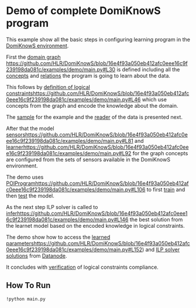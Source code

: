 # Demo of complete DomiKnowS program

This example show all the basic steps in configuring learning program in the [DomiKnowS environment](https://hlr.github.io/domiknows-nlp/pipeline).

First the [domain graph](https://github.com/HLR/DomiKnowS/blob/16e4f93a050eb412afc0eee16c9f239198da081c/examples/demo/main.py#L30) https://github.com/HLR/DomiKnowS/blob/16e4f93a050eb412afc0eee16c9f239198da081c/examples/demo/main.py#L30 is defined including all the [concepts](https://github.com/HLR/DomiKnowS/blob/16e4f93a050eb412afc0eee16c9f239198da081c/examples/demo/main.py#L34) and [relations](https://github.com/HLR/DomiKnowS/blob/16e4f93a050eb412afc0eee16c9f239198da081c/examples/demo/main.py#L39) the program is going to learn about the data.

This follows by [definition of logical constraints](https://github.com/HLR/DomiKnowS/blob/16e4f93a050eb412afc0eee16c9f239198da081c/examples/demo/main.py#L45)https://github.com/HLR/DomiKnowS/blob/16e4f93a050eb412afc0eee16c9f239198da081c/examples/demo/main.py#L46 which use concepts from the graph and encode the knowledge about the domain.

The [sample](https://github.com/HLR/DomiKnowS/blob/16e4f93a050eb412afc0eee16c9f239198da081c/examples/demo/main.py#L55) for the example and the [reader](https://github.com/HLR/DomiKnowS/blob/16e4f93a050eb412afc0eee16c9f239198da081c/examples/demo/main.py#L72) of the data is presented next.

After that the model [sensors](https://github.com/HLR/DomiKnowS/blob/16e4f93a050eb412afc0eee16c9f239198da081c/examples/demo/main.py#L81)https://github.com/HLR/DomiKnowS/blob/16e4f93a050eb412afc0eee16c9f239198da081c/examples/demo/main.py#L81 and [learner](https://github.com/HLR/DomiKnowS/blob/16e4f93a050eb412afc0eee16c9f239198da081c/examples/demo/main.py#L92)https://github.com/HLR/DomiKnowS/blob/16e4f93a050eb412afc0eee16c9f239198da081c/examples/demo/main.py#L92 for the graph concepts are configured from the sets of sensors available in the DomiKnowS environment.
 
The demo uses [POIProgram](https://github.com/HLR/DomiKnowS/blob/16e4f93a050eb412afc0eee16c9f239198da081c/examples/demo/main.py#L106)https://github.com/HLR/DomiKnowS/blob/16e4f93a050eb412afc0eee16c9f239198da081c/examples/demo/main.py#L106 to first [train](https://github.com/HLR/DomiKnowS/blob/16e4f93a050eb412afc0eee16c9f239198da081c/examples/demo/main.py#L118) and then [test](https://github.com/HLR/DomiKnowS/blob/16e4f93a050eb412afc0eee16c9f239198da081c/examples/demo/main.py#L129) the model.

As the next step ILP solver is called to [infer](https://github.com/HLR/DomiKnowS/blob/16e4f93a050eb412afc0eee16c9f239198da081c/examples/demo/main.py#L146)https://github.com/HLR/DomiKnowS/blob/16e4f93a050eb412afc0eee16c9f239198da081c/examples/demo/main.py#L146 the best solution from the learnet model based on the encoded knowledge in logical constraints.

The demo show how to access the [learned parameters]()https://github.com/HLR/DomiKnowS/blob/16e4f93a050eb412afc0eee16c9f239198da081c/examples/demo/main.py#L152) and [ILP solver solutions](https://github.com/HLR/DomiKnowS/blob/16e4f93a050eb412afc0eee16c9f239198da081c/examples/demo/main.py#L160) from [Datanode](https://github.com/HLR/DomiKnowS/blob/16e4f93a050eb412afc0eee16c9f239198da081c/examples/demo/main.py#L147).

It concludes with [verification](https://github.com/HLR/DomiKnowS/blob/16e4f93a050eb412afc0eee16c9f239198da081c/examples/demo/main.py#L171) of logical constraints compliance.

## How To Run
```
!python main.py
```
